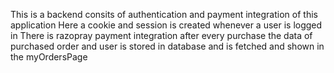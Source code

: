 This is a backend consits of authentication and payment integration of this application
Here a cookie and session is created whenever a user is logged in
There is razopray payment integration after every purchase the data of purchased order and user is stored in database
and is fetched and shown in the myOrdersPage
